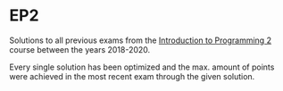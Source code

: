 # EP2

Solutions to all previous exams from the [Introduction to Programming 2](https://tiss.tuwien.ac.at/course/courseDetails.xhtml?dswid=8347&dsrid=442&courseNr=185A92) course between the years 2018-2020.

Every single solution has been optimized and the max. amount of points were achieved in the most recent exam through the given solution.
